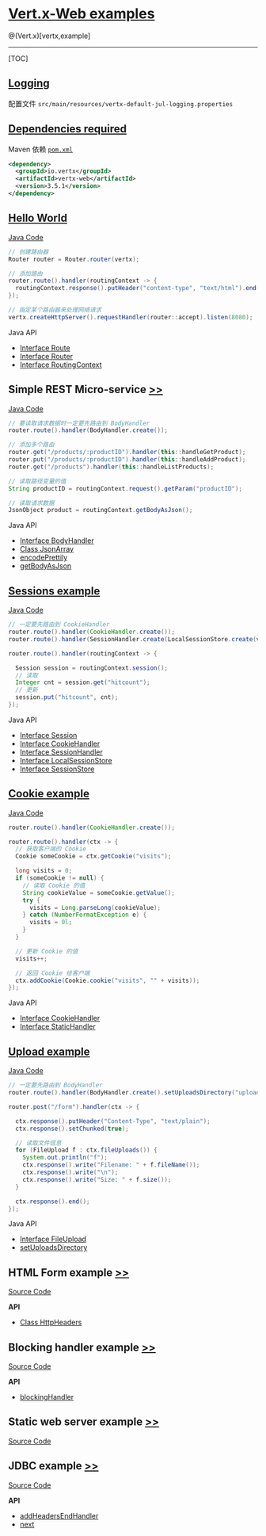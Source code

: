 # [Vert.x-Web examples](https://github.com/vert-x3/vertx-examples/tree/master/web-examples)

@(Vert.x)[vertx,example]

---

[TOC]

## [Logging](https://github.com/vert-x3/vertx-examples/tree/master/web-examples#logging)

配置文件 `src/main/resources/vertx-default-jul-logging.properties`

## [Dependencies required](https://github.com/vert-x3/vertx-examples/tree/master/web-examples#dependencies-required)

Maven 依赖 [`pom.xml`](https://github.com/vert-x3/vertx-examples/blob/master/web-examples/pom.xml)

```xml
<dependency>
  <groupId>io.vertx</groupId>
  <artifactId>vertx-web</artifactId>
  <version>3.5.1</version>
</dependency>
```

## [Hello World](https://github.com/vert-x3/vertx-examples/tree/master/web-examples#hello-world)

[Java Code](https://github.com/vert-x3/vertx-examples/tree/master/web-examples/src/main/java/io/vertx/example/web/helloworld)

```java
// 创建路由器
Router router = Router.router(vertx);

// 添加路由
router.route().handler(routingContext -> {
  routingContext.response().putHeader("content-type", "text/html").end("Hello World!");
});

// 指定某个路由器来处理网络请求
vertx.createHttpServer().requestHandler(router::accept).listen(8080);
```

Java API

- [Interface Route](https://vertx.io/docs/apidocs/io/vertx/ext/web/Route.html)
- [Interface Router](https://vertx.io/docs/apidocs/io/vertx/ext/web/Router.html)
- [Interface RoutingContext](https://vertx.io/docs/apidocs/io/vertx/ext/web/RoutingContext.html)

## Simple REST Micro-service [>>](https://github.com/vert-x3/vertx-examples/tree/master/web-examples#simple-rest-micro-service)

[Java Code](https://github.com/vert-x3/vertx-examples/tree/master/web-examples/src/main/java/io/vertx/example/web/rest)

```java
// 要读取请求数据时一定要先路由到 BodyHandler
router.route().handler(BodyHandler.create());

// 添加多个路由
router.get("/products/:productID").handler(this::handleGetProduct);
router.put("/products/:productID").handler(this::handleAddProduct);
router.get("/products").handler(this::handleListProducts);

// 读取路径变量的值
String productID = routingContext.request().getParam("productID");

// 读取请求数据
JsonObject product = routingContext.getBodyAsJson();
```

Java API

- [Interface BodyHandler](https://vertx.io/docs/apidocs/io/vertx/ext/web/handler/BodyHandler.html)
- [Class JsonArray](https://vertx.io/docs/apidocs/io/vertx/core/json/JsonArray.html)
- [encodePrettily](https://vertx.io/docs/apidocs/io/vertx/core/json/JsonObject.html#encodePrettily--)
- [getBodyAsJson](https://vertx.io/docs/apidocs/io/vertx/ext/web/RoutingContext.html#getBodyAsJson--)

## [Sessions example](https://github.com/vert-x3/vertx-examples/tree/master/web-examples#sessions-example)

[Java Code](https://github.com/vert-x3/vertx-examples/tree/master/web-examples/src/main/java/io/vertx/example/web/sessions)

```java
// 一定要先路由到 CookieHandler
router.route().handler(CookieHandler.create());
router.route().handler(SessionHandler.create(LocalSessionStore.create(vertx)));

router.route().handler(routingContext -> {

  Session session = routingContext.session();
  // 读取
  Integer cnt = session.get("hitcount");
  // 更新
  session.put("hitcount", cnt);
});
```

Java API

- [Interface Session](https://vertx.io/docs/apidocs/io/vertx/ext/web/Session.html)
- [Interface CookieHandler](https://vertx.io/docs/apidocs/io/vertx/ext/web/handler/CookieHandler.html)
- [Interface SessionHandler](https://vertx.io/docs/apidocs/io/vertx/ext/web/handler/SessionHandler.html)
- [Interface LocalSessionStore](https://vertx.io/docs/apidocs/io/vertx/ext/web/sstore/LocalSessionStore.html)
- [Interface SessionStore](https://vertx.io/docs/apidocs/io/vertx/ext/web/sstore/SessionStore.html)

## [Cookie example](https://github.com/vert-x3/vertx-examples/tree/master/web-examples#cookie-example)

[Java Code](https://github.com/vert-x3/vertx-examples/tree/master/web-examples/src/main/java/io/vertx/example/web/cookie)

```java
router.route().handler(CookieHandler.create());

router.route().handler(ctx -> {
  // 获取客户端的 Cookie
  Cookie someCookie = ctx.getCookie("visits");

  long visits = 0;
  if (someCookie != null) {
    // 读取 Cookie 的值
    String cookieValue = someCookie.getValue();
    try {
      visits = Long.parseLong(cookieValue);
    } catch (NumberFormatException e) {
      visits = 0l;
    }
  }

  // 更新 Cookie 的值
  visits++;

  // 返回 Cookie 给客户端
  ctx.addCookie(Cookie.cookie("visits", "" + visits));
});
```

Java API

- [Interface CookieHandler](https://vertx.io/docs/apidocs/io/vertx/ext/web/handler/CookieHandler.html)
- [Interface StaticHandler](https://vertx.io/docs/apidocs/io/vertx/ext/web/handler/StaticHandler.html)

## [Upload example](https://github.com/vert-x3/vertx-examples/tree/master/web-examples#upload-example)

[Java Code](https://github.com/vert-x3/vertx-examples/tree/master/web-examples/src/main/java/io/vertx/example/web/upload)

```java
// 一定要先路由到 BodyHandler
router.route().handler(BodyHandler.create().setUploadsDirectory("uploads"));

router.post("/form").handler(ctx -> {

  ctx.response().putHeader("Content-Type", "text/plain");
  ctx.response().setChunked(true);

  // 读取文件信息
  for (FileUpload f : ctx.fileUploads()) {
    System.out.println("f");
    ctx.response().write("Filename: " + f.fileName());
    ctx.response().write("\n");
    ctx.response().write("Size: " + f.size());
  }

  ctx.response().end();
});
```

Java API

- [Interface FileUpload](https://vertx.io/docs/apidocs/io/vertx/ext/web/FileUpload.html)
- [setUploadsDirectory](https://vertx.io/docs/apidocs/io/vertx/ext/web/handler/BodyHandler.html#setUploadsDirectory-java.lang.String-)

## HTML Form example [>>](https://github.com/vert-x3/vertx-examples/tree/master/web-examples#html-form-example)

[Source Code](https://github.com/vert-x3/vertx-examples/tree/master/web-examples/src/main/java/io/vertx/example/web/form)

**API**

- [Class HttpHeaders](http://vertx.io/docs/apidocs/io/vertx/core/http/HttpHeaders.html)

## Blocking handler example [>>](https://github.com/vert-x3/vertx-examples/tree/master/web-examples#blocking-handler-example)

[Source Code](https://github.com/vert-x3/vertx-examples/tree/master/web-examples/src/main/java/io/vertx/example/web/blockinghandler)

**API**

- [blockingHandler](https://vertx.io/docs/apidocs/io/vertx/ext/web/Route.html#blockingHandler-io.vertx.core.Handler-boolean-)

## Static web server example [>>](https://github.com/vert-x3/vertx-examples/tree/master/web-examples#static-web-server-example)

[Source Code](https://github.com/vert-x3/vertx-examples/tree/master/web-examples/src/main/java/io/vertx/example/web/staticsite)

## JDBC example [>>](https://github.com/vert-x3/vertx-examples/tree/master/web-examples#jdbc-example)

[Source Code](https://github.com/vert-x3/vertx-examples/tree/master/web-examples/src/main/java/io/vertx/example/web/jdbc)

**API**

- [addHeadersEndHandler](https://vertx.io/docs/apidocs/io/vertx/ext/web/RoutingContext.html#addHeadersEndHandler-io.vertx.core.Handler-)
- [next](https://vertx.io/docs/apidocs/io/vertx/ext/web/RoutingContext.html#next--)



